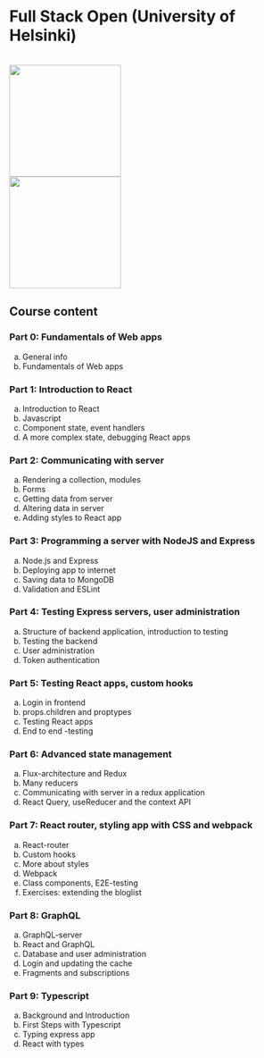 # Full Stack Open (University of Helsinki)

<br>

<img src="https://github.com/prajjwalyd/full-stack-open/assets/111794524/a19fb74c-2703-4550-b5ad-78e0d36f1dab" width="200">

<br>

<img src="https://github.com/prajjwalyd/full-stack-open/assets/111794524/780e2154-b345-4f08-8b8c-bd63fbafc227" width="200">

## Course content

### Part 0: Fundamentals of Web apps

<ol type="a">
 <li>General info</li>
 <li>Fundamentals of Web apps</li>
</ol>

### Part 1: Introduction to React

<ol type="a">
  <li>Introduction to React</li>
  <li>Javascript</li>
  <li>Component state, event handlers</li>
  <li>A more complex state, debugging React apps</li>
</ol>

### Part 2: Communicating with server

<ol type="a">
  <li>Rendering a collection, modules</li>
  <li>Forms</li>
  <li>Getting data from server</li>
  <li>Altering data in server</li>
  <li>Adding styles to React app</li>
</ol>

### Part 3: Programming a server with NodeJS and Express

<ol type="a">
  <li>Node.js and Express</li>
  <li>Deploying app to internet</li>
  <li>Saving data to MongoDB</li>
  <li>Validation and ESLint</li>
</ol>

### Part 4: Testing Express servers, user administration

<ol type="a">
  <li>Structure of backend application, introduction to testing</li>
  <li>Testing the backend</li>
  <li>User administration</li>
  <li>Token authentication</li>
</ol>

### Part 5: Testing React apps, custom hooks

<ol type="a">
  <li>Login in frontend</li>
  <li>props.children and proptypes</li>
  <li>Testing React apps</li>
 <li>End to end -testing</li>
</ol>

### Part 6: Advanced state management

<ol type="a">
 <li>Flux-architecture and Redux</li>
 <li>Many reducers</li>
 <li>Communicating with server in a redux application</li>
 <li>React Query, useReducer and the context API</li>
</ol>

### Part 7: React router, styling app with CSS and webpack

<ol type="a">
 <li>React-router</li>
 <li>Custom hooks</li>
 <li>More about styles</li>
 <li>Webpack</li>
 <li>Class components, E2E-testing</li>
 <li>Exercises: extending the bloglist</li>
</ol>

### Part 8: GraphQL

<ol type="a">
 <li>GraphQL-server</li>
 <li>React and GraphQL</li>
 <li>Database and user administration</li>
 <li>Login and updating the cache</li>
 <li>Fragments and subscriptions</li>
</ol>

### Part 9: Typescript

<ol type="a">
 <li>Background and Introduction</li>
 <li>First Steps with Typescript</li>
 <li>Typing express app</li>
 <li>React with types</li>
</ol>
